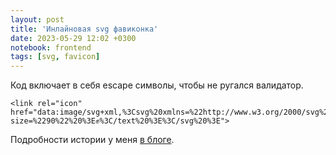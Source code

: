 ```yaml
---
layout: post
title: 'Инлайновая svg фавиконка'
date: 2023-05-29 12:02 +0300
notebook: frontend
tags: [svg, favicon]
---
```

Код включает в себя escape символы, чтобы не ругался валидатор.
```
<link rel="icon" 
href="data:image/svg+xml,%3Csvg%20xmlns=%22http://www.w3.org/2000/svg%22%20viewBox=%220%200%20100%20100%22%20%3E%3Ctext%20y=%22.9em%22%20font-size=%2290%22%20%3E✊%3C/text%20%3E%3C/svg%20%3E">

```
Подробности истории у меня [в блоге](https://vallek.github.io/webval-blog/2022/06/02/fix-svg-favicon-error.html). 